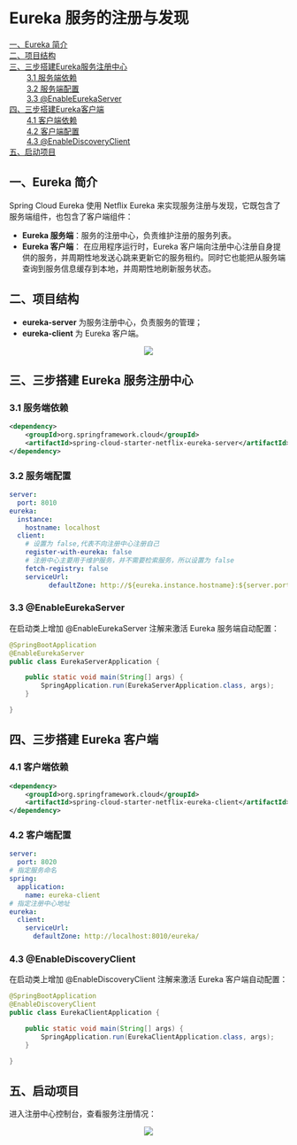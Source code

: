 # Eureka 服务的注册与发现


<nav>
<a href="#一Eureka-简介">一、Eureka 简介</a><br/>
<a href="#二项目结构">二、项目结构</a><br/>
<a href="#三三步搭建-Eureka-服务注册中心">三、三步搭建Eureka服务注册中心</a><br/>
&nbsp;&nbsp;&nbsp;&nbsp;&nbsp;&nbsp;&nbsp;&nbsp;<a href="#31-服务端依赖">3.1 服务端依赖</a><br/>
&nbsp;&nbsp;&nbsp;&nbsp;&nbsp;&nbsp;&nbsp;&nbsp;<a href="#32-服务端配置">3.2 服务端配置</a><br/>
&nbsp;&nbsp;&nbsp;&nbsp;&nbsp;&nbsp;&nbsp;&nbsp;<a href="#33-EnableEurekaServer">3.3 @EnableEurekaServer</a><br/>
<a href="#四三步搭建-Eureka-客户端">四、三步搭建Eureka客户端</a><br/>
&nbsp;&nbsp;&nbsp;&nbsp;&nbsp;&nbsp;&nbsp;&nbsp;<a href="#41-客户端依赖">4.1 客户端依赖</a><br/>
&nbsp;&nbsp;&nbsp;&nbsp;&nbsp;&nbsp;&nbsp;&nbsp;<a href="#42-客户端配置">4.2 客户端配置</a><br/>
&nbsp;&nbsp;&nbsp;&nbsp;&nbsp;&nbsp;&nbsp;&nbsp;<a href="#43-EnableDiscoveryClient">4.3 @EnableDiscoveryClient</a><br/>
<a href="#五启动项目">五、启动项目 </a><br/>
</nav>

## 一、Eureka 简介

Spring Cloud Eureka 使用 Netﬂix Eureka 来实现服务注册与发现，它既包含了服务端组件，也包含了客户端组件：

- **Eureka 服务端**：服务的注册中心，负责维护注册的服务列表。
- **Eureka 客户端**： 在应用程序运行时，Eureka 客户端向注册中心注册自身提供的服务，并周期性地发送心跳来更新它的服务租约。同时它也能把从服务端查询到服务信息缓存到本地，并周期性地刷新服务状态。 




## 二、项目结构

- **eureka-server** 为服务注册中心，负责服务的管理；
- **eureka-client** 为 Eureka 客户端。

<div align="center"> <img src="https://gitee.com/heibaiying/spring-samples-for-all/raw/master/pictures/spring-cloud-eureka.png"/> </div>



## 三、三步搭建 Eureka 服务注册中心

### 3.1 服务端依赖

```xml
<dependency>
    <groupId>org.springframework.cloud</groupId>
    <artifactId>spring-cloud-starter-netflix-eureka-server</artifactId>
</dependency>
```

### 3.2 服务端配置

```yaml
server:
  port: 8010
eureka:
  instance:
    hostname: localhost
  client:
    # 设置为 false,代表不向注册中心注册自己
    register-with-eureka: false
    # 注册中心主要用于维护服务，并不需要检索服务，所以设置为 false
    fetch-registry: false
    serviceUrl:
          defaultZone: http://${eureka.instance.hostname}:${server.port}/eureka/
```

### 3.3 @EnableEurekaServer

在启动类上增加 @EnableEurekaServer 注解来激活 Eureka 服务端自动配置：

```java
@SpringBootApplication
@EnableEurekaServer
public class EurekaServerApplication {

    public static void main(String[] args) {
        SpringApplication.run(EurekaServerApplication.class, args);
    }

}
```



## 四、三步搭建 Eureka 客户端

### 4.1 客户端依赖

```xml
<dependency>
    <groupId>org.springframework.cloud</groupId>
    <artifactId>spring-cloud-starter-netflix-eureka-client</artifactId>
</dependency>
```

### 4.2 客户端配置

```yaml
server:
  port: 8020
# 指定服务命名
spring:
  application:
    name: eureka-client
# 指定注册中心地址
eureka:
  client:
    serviceUrl:
      defaultZone: http://localhost:8010/eureka/
```

### 4.3 @EnableDiscoveryClient

在启动类上增加 @EnableDiscoveryClient 注解来激活 Eureka 客户端自动配置：

```java
@SpringBootApplication
@EnableDiscoveryClient
public class EurekaClientApplication {

    public static void main(String[] args) {
        SpringApplication.run(EurekaClientApplication.class, args);
    }

}
```

## 五、启动项目 

进入注册中心控制台，查看服务注册情况：

<div align="center"> <img src="https://gitee.com/heibaiying/spring-samples-for-all/raw/master/pictures/eureka.png"/> </div>



